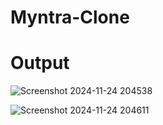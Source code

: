 # Myntra-Clone

# Output

![Screenshot 2024-11-24 204538](https://github.com/user-attachments/assets/95ec93a0-b67e-4b28-848b-ffb5a2146863)

![Screenshot 2024-11-24 204611](https://github.com/user-attachments/assets/0771c808-e9fb-46db-a436-66d3f83f50a7)
